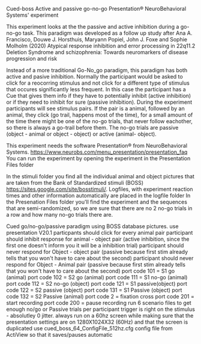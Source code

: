Cued-boss
Active and passive go-no-go Presentation® NeuroBehavioral Systems' experiment

This experiment looks at the the passive and active inhibition during a go-no-go task. This paradigm was developed as a follow up study after 
Ana A. Francisco, Douwe J. Horsthuis, Maryann Popiel, John J. Foxe and Sophie Molholm (2020) Atypical response inhibition and error processing in 22q11.2 Deletion Syndrome and schizophrenia: Towards neuromarkers of disease progression and risk

Instead of a more traditional Go-No_go paradigm, this paradigm has both active and pasive inhibition. Normally the participant would be asked to click for a reocorring stimulus and not click for a different type of stimulus that occures significantly less frequent. In this case the participant has a Cue that gives them info if they have to potentially inhibit (active inhibition) or if they need to inhibit for sure (passive inhibition). During the experiment participants will see stimulus pairs. If the pair is a animal, followed by an animal, they click (go trail, happens most of the time), for a small amount of the time there might be one of the no-go trials, that never follow eachother, so there is always a go-trail before them. The no-go trials are passive (object - animal or object - object) or active (animal- object). 


This experiment needs the software Presentation® from NeuroBehavioral Systems. https://www.neurobs.com/menu_presentation/presentation_faq
You can run the experiment by opening the experiment in the Presentation Files folder

In the stimuli folder you find all the individual animal and object pictures that are taken from the Bank of Standardized stimuli (BOSS) https://sites.google.com/site/bosstimuli/. 
Logfiles, with experiment reaction times and other information automatically are placed in the logfile folder
In the Presenation Files folder you'll find the experiment and the sequences that are semi-randomized, so we are sure that there are no 2 no-go trials in a row and how many no-go trials there are.

  
 Cued go/no-go/passive paradigm using BOSS database pictures. 
use presentation V20.1
particpants should click for every animal pair
participant should inhibit response for animal - object pair (active inhibition, since the first one doesn't inform you it will be a inhibition trial)
participant should never respond for Object - object pair (passive because first stim already tells that you won't have to care about the second)
participant should never respond for Object - Animal pair (passive because first stim already tells that you won't have to care about the second)
	port code 101 = S1 go (animal)
	port code 102 = S2 go (animal)
	port code 111 = S1 no-go (animal)
	port code 112 = S2 no-go (object)
	port code 121 = S1 passive(object)
	port code 122 = S2 passive (object)
  port code 131 = S1 Passive (object)
  port code 132 = S2 Passive (animal) 
	port code 2   = fixation cross
  port code 201 = start recording
  port code 200 = pause recording 
 run 6 scenario files to get enough no/go or Passive trials per participant
 trigger is right on the stimulus - absolutley 0 jitter.
 always run on a 60hz screen while making sure that the presentation settings are on 1280X1024X32 (60Hz) and that the screen is duplicated
 use cued_boss_64_ConfigFile_512hz.cfg config file from ActiView so that it saves/pauses automatic
